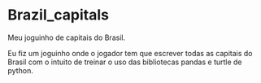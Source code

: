 # Brazil_capitals
Meu joguinho de capitais do Brasil.

Eu fiz um joguinho onde o jogador tem que escrever todas as capitais do Brasil com o intuito de treinar o uso das bibliotecas pandas e turtle de python.
